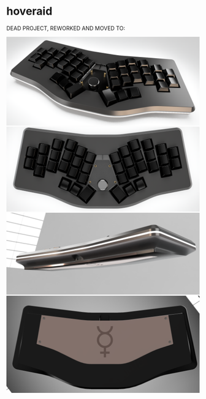 # hoveraid

DEAD PROJECT, REWORKED AND MOVED TO:

![front](https://github.com/freya-irl/hoveraid/blob/main/pictures/front.PNG)
![top](https://github.com/freya-irl/hoveraid/blob/main/pictures/top.png)
![back view](https://github.com/freya-irl/hoveraid/blob/main/pictures/port.PNG)
![weight](https://github.com/freya-irl/hoveraid/blob/main/pictures/bottom%20weight.PNG)
